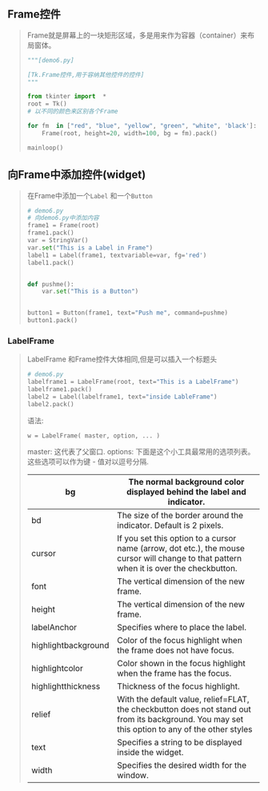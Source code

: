 ## Frame控件

> Frame就是屏幕上的一块矩形区域，多是用来作为容器（container）来布局窗体。 
>
> ```python
> """[demo6.py]
>
> [Tk.Frame控件,用于容纳其他控件的控件]
> """
>
> from tkinter import  * 
> root = Tk()
> # 以不同的颜色来区别各个Frame
>
> for fm  in ["red", "blue", "yellow", "green", "white", 'black']:
>     Frame(root, height=20, width=100, bg = fm).pack()
>
> mainloop()
> ```

## 向Frame中添加控件(widget)

> 在Frame中添加一个`Label` 和一个`Button` 
>
> ```python
> # demo6.py
> # 向demo6.py中添加内容
> frame1 = Frame(root)
> frame1.pack()
> var = StringVar()
> var.set("This is a Label in Frame")
> label1 = Label(frame1, textvariable=var, fg='red')
> label1.pack()
>
>
> def pushme():
>     var.set("This is a Button")
>
>
> button1 = Button(frame1, text="Push me", command=pushme)
> button1.pack()
> ```

### LabelFrame

> LabelFrame 和Frame控件大体相同,但是可以插入一个标题头
>
> ```python
> # demo6.py
> labelframe1 = LabelFrame(root, text="This is a LabelFrame")
> labelframe1.pack()
> label2 = Label(labelframe1, text="inside LableFrame")
> label2.pack()
> ```
>
> 语法:
>
> `w = LabelFrame( master, option, ... )`
>
> master: 这代表了父窗口.
> options: 下面是这个小工具最常用的选项列表。这些选项可以作为键 - 值对以逗号分隔.
>
> | bg                  | The normal background color displayed behind the label and indicator. |
> | ------------------- | ---------------------------------------- |
> | bd                  | The size of the border around the indicator. Default is 2 pixels. |
> | cursor              | If you set this option to a cursor name (arrow, dot etc.), the mouse cursor will change to that pattern when it is over the checkbutton. |
> | font                | The vertical dimension of the new frame. |
> | height              | The vertical dimension of the new frame. |
> | labelAnchor         | Specifies where to place the label.      |
> | highlightbackground | Color of the focus highlight when the frame does not have focus. |
> | highlightcolor      | Color shown in the focus highlight when the frame has the focus. |
> | highlightthickness  | Thickness of the focus highlight.        |
> | relief              | With the default value, relief=FLAT, the checkbutton does not stand out from its background. You may set this option to any of the other styles |
> | text                | Specifies a string to be displayed inside the widget. |
> | width               | Specifies the desired width for the window. |

